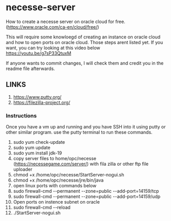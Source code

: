 # necesse-server
How to create a necesse server on oracle cloud for free. (https://www.oracle.com/ca-en/cloud/free/)

This will require some knowloegd of creating an instance on oracle cloud and how to open ports on oracle cloud. Those steps arent listed yet. If you want, you can try looking at this video below   
https://youtu.be/g7sP33QtuxM

If anyone wants to commit changes, I will check them and credit you in the readme file afterwards. 

## LINKS
1. https://www.putty.org/
2. https://filezilla-project.org/

### Instructions 

Once you have a vm up and running and you have SSH into it using putty or other similar program. use the putty terminal to run these commands.

1. sudo yum check-update
2. sudo yum update
3. sudo yum install jdk-19
4. copy server files to home/opc/necesse (https://necessegame.com/server/) with fila zilla or other ftp file uploader
5. chmod +x /home/opc/necesse/StartServer-nogui.sh
6. chmod +x /home/opc/necesse/jre/bin/java
7. open linux ports with commands below
8. sudo firewall-cmd --permanent --zone=public --add-port=14159/tcp
9. sudo firewall-cmd --permanent --zone=public --add-port=14159/udp
10. Open ports on instence subnet on oracle
11. sudo firewall-cmd --reload
12. ./StartServer-nogui.sh
